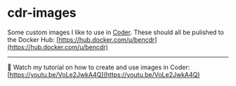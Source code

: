 # cdr-images

Some custom images I like to use in [Coder](https://enterprise.coder.com). These should all be pulished to the Docker Hub: [https://hub.docker.com/u/bencdr](https://hub.docker.com/u/bencdr)

---

🎥 Watch my tutorial on how to create and use images in Coder: [https://youtu.be/VoLe2JwkA4Q](https://youtu.be/VoLe2JwkA4Q)
